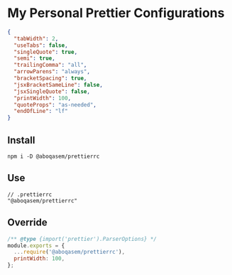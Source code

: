 # My Personal Prettier Configurations

```json
{
  "tabWidth": 2,
  "useTabs": false,
  "singleQuote": true,
  "semi": true,
  "trailingComma": "all",
  "arrowParens": "always",
  "bracketSpacing": true,
  "jsxBracketSameLine": false,
  "jsxSingleQuote": false,
  "printWidth": 100,
  "quoteProps": "as-needed",
  "endOfLine": "lf"
}
```

## Install

```shell
npm i -D @aboqasem/prettierrc
```

## Use

```jsonc
// .prettierrc
"@aboqasem/prettierrc"
```

## Override

```javascript
/** @type {import('prettier').ParserOptions} */
module.exports = {
  ...require('@aboqasem/prettierrc'),
  printWidth: 100,
};
```
